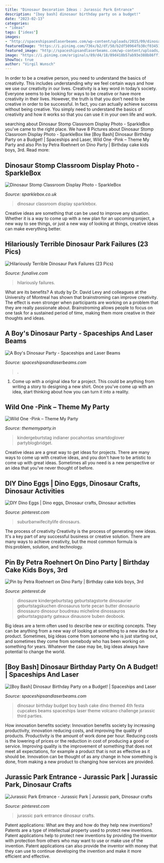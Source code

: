 ```yaml
---
title: "Dinosaur Decoration Ideas : Jurassic Park Entrance"
description: "[boy bash] dinosaur birthday party on a budget!"
date: "2023-02-13"
categories:
- "ideas"
tags: ["ideas"]
images:
- "http://spaceshipsandlaserbeams.com/wp-content/uploads/2015/09/dinosaur-birthday-party-ideas-on-a-budget.jpg.jpg"
featuredImage: "https://i.pinimg.com/736x/b2/df/50/b2df50964fb38cf034515f96fc091ad6.jpg"
featured_image: "http://spaceshipsandlaserbeams.com/wp-content/uploads/2015/09/dinosaur-birthday-party-ideas-on-a-budget.jpg.jpg"
image: "https://i.pinimg.com/originals/89/d4/18/89d418b57ab93e388b86ff19ee33018d.jpg"
ShowToc: true
author: "Virgil Wunsch"
---
```



In order to be a creative person, you need to understand the basics of creativity. This includes understanding why we feel certain ways and how we use our creativity in our lives.
Creativity is a key word in today’s society. Everyone seems to be looking for ways to be creative or have more creativity in their lives. However, the truth is that you don’t need to be creative in order to be successful. In fact, you can actually achieve success without being creative. You simply need to understand the basics of creativity and how it works so that you can use it in your own life and work.

	

		
searching about Dinosaur Stomp Classroom Display Photo - SparkleBox you've came to the right place. We have 8 Pictures about Dinosaur Stomp Classroom Display Photo - SparkleBox like [Boy Bash] Dinosaur Birthday Party on a Budget! | Spaceships and Laser, Wild One -Pink – Theme My Party and also Pin by Petra Roehnert on Dino Party | Birthday cake kids boys, 3rd. Read more:
		
    
## Dinosaur Stomp Classroom Display Photo - SparkleBox

<img loading=lazy src="http://www.sparklebox.co.uk/gallery/gal141-145/wpimages/wp61ff65e8_06.png" onerror="this.onerror=null;this.src='https://tse1.mm.bing.net/th?id=OIP.h7sg2z62GqM1sr20-IAMVgHaFb&amp;pid=15.1';" alt="Dinosaur Stomp Classroom Display Photo - SparkleBox">

_Source: sparklebox.co.uk_

>dinosaur classroom display sparklebox. 

	

Creative ideas are something that can be used to improve any situation. Whether it is a way to come up with a new plan for an upcoming project, a new way to see things, or just a new way of looking at things, creative ideas can make everything better.

    
## Hilariously Terrible Dinosaur Park Failures (23 Pics)

<img loading=lazy src="https://media.funalive.com/article/images/FB_IMG_1621235969390.jpg" onerror="this.onerror=null;this.src='https://tse2.mm.bing.net/th?id=OIP.F0eMccT1ktIHPHWBNxnfZwHaFj&amp;pid=15.1';" alt="Hilariously Terrible Dinosaur Park Failures (23 Pics)">

_Source: funalive.com_

>hilariously failures. 

	

What are its benefits?
A study by Dr. David Levy and colleagues at the University of Montreal has shown that brainstroming can improve creativity. The effect is even stronger when participants are working on a problem that they are really passionate about. Brainstroming allows people to focus on one task for a sustained period of time, making them more creative in their thoughts and ideas.

    
## A Boy&#039;s Dinosaur Party - Spaceships And Laser Beams

<img loading=lazy src="https://spaceshipsandlaserbeams.com/wp-content/uploads/2015/09/dinosaur-themed-birthday-party-ideas-boys.jpg" onerror="this.onerror=null;this.src='https://tse3.mm.bing.net/th?id=OIP.vkKZ85RzDNE1_zH_epgCBwHaLH&amp;pid=15.1';" alt="A Boy&#039;s Dinosaur Party - Spaceships and Laser Beams">

_Source: spaceshipsandlaserbeams.com_

>. 

	

1. Come up with a original idea for a project. This could be anything from writing a story to designing a new shirt. Once you've come up with an idea, start thinking about how you can turn it into a reality. 

    
## Wild One -Pink – Theme My Party

<img loading=lazy src="http://cdn.shopify.com/s/files/1/0370/6014/9386/collections/first_birthday_invite-girls_1200x1200.jpg?v=1594125744" onerror="this.onerror=null;this.src='https://tse1.mm.bing.net/th?id=OIP.p81A8XvsAqaA8tA_vtljDwHaHa&amp;pid=15.1';" alt="Wild One -Pink – Theme My Party">

_Source: thememyparty.in_

>kindergeburtstag indianer pocahontas smartdoglover partyblogbridget. 

	

Creative ideas are a great way to get ideas for projects. There are many ways to come up with creative ideas, and you don't have to be artistic to come up with great ideas. Sometimes all you need is a new perspective or an idea that you've never thought of before.

    
## DIY Dino Eggs | Dino Eggs, Dinosaur Crafts, Dinosaur Activities

<img loading=lazy src="https://i.pinimg.com/originals/89/d4/18/89d418b57ab93e388b86ff19ee33018d.jpg" onerror="this.onerror=null;this.src='https://tse4.mm.bing.net/th?id=OIP.u_-AIGq0osr4qoUMX9mO2QHaLH&amp;pid=15.1';" alt="DIY Dino Eggs | Dino eggs, Dinosaur crafts, Dinosaur activities">

_Source: pinterest.com_

>suburbanwifecitylife dinosaurs. 

	

The process of creativity
Creativity is the process of generating new ideas. It's a key part of any successful business or creative solution. There are many ways to achieve creativity, but the most common formula is this:problem, solution, and technology.

    
## Pin By Petra Roehnert On Dino Party | Birthday Cake Kids Boys, 3rd

<img loading=lazy src="https://i.pinimg.com/736x/b2/df/50/b2df50964fb38cf034515f96fc091ad6.jpg" onerror="this.onerror=null;this.src='https://tse1.mm.bing.net/th?id=OIP.f-ce9bS65hDx-nNwP7bBZQHaJ3&amp;pid=15.1';" alt="Pin by Petra Roehnert on Dino Party | Birthday cake kids boys, 3rd">

_Source: pinterest.de_

>dinosaure kindergeburtstag geburtstagstorte dinosaurier geburtstagskuchen dinosaurus torte pecan butter dinosaurio dinossauro dinosour boudreau micheline dinossauros geburtstagsparty gateaux dinausore buben deobook. 

	

Big ideas are a term often used to describe new or exciting concepts. They can be anything from a new way of looking at something to a new idea for a product. Sometimes, big ideas come from someone who is just starting out, and sometimes they come from somebody who has been working on something for years. Whatever the case may be, big ideas always have potential to change the world.

    
## [Boy Bash] Dinosaur Birthday Party On A Budget! | Spaceships And Laser

<img loading=lazy src="http://spaceshipsandlaserbeams.com/wp-content/uploads/2015/09/dinosaur-birthday-party-ideas-on-a-budget.jpg.jpg" onerror="this.onerror=null;this.src='https://tse1.mm.bing.net/th?id=OIP.jGsNwoCUIp6yU4tyU9TfnAHaLH&amp;pid=15.1';" alt="[Boy Bash] Dinosaur Birthday Party on a Budget! | Spaceships and Laser">

_Source: spaceshipsandlaserbeams.com_

>dinosaur birthday budget boy bash cake dino themed 4th festa cupcakes beams spaceships laser theme volcano challenge jurassic third parties. 

	

How innovation benefits society:
Innovation benefits society by increasing productivity, innovation reducing costs, and improving the quality of products. Productivity is the amount of work done per hour. Reducing costs is the lowering of prices or the reduction in cost of producing a good or service. Improving quality is the improvement of something that does not meet all expectations, for example a product that is not as effective as it should be. Innovation can be thought of as any change in how something is done, from making a new product to changing how services are provided.

    
## Jurassic Park Entrance - Jurassic Park | Jurassic Park, Dinosaur Crafts

<img loading=lazy src="https://i.pinimg.com/736x/0f/4d/b2/0f4db290709872c87c8f215d168ff90f.jpg" onerror="this.onerror=null;this.src='https://tse4.mm.bing.net/th?id=OIP.lvkJM7ekEYqZFH7Xs1qG5wHaHR&amp;pid=15.1';" alt="Jurassic Park Entrance - Jurassic Park | Jurassic park, Dinosaur crafts">

_Source: pinterest.com_

>jurassic park entrance dinosaur crafts. 

	

Patent applications: What are they and how do they help new inventions?
Patents are a type of intellectual property used to protect new inventions. Patent applications help to protect new inventions by providing the inventor with protection from others who may want to use or make use of the invention. Patent applications can also provide the inventor with money that they can use to continue developing the invention and make it more efficient and effective.

